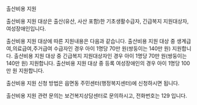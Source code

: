 출산비용 지원


출산비용 지원 대상은 출산(유산, 사산 포함)한 기초생활수급자, 긴급복지 지원대상자, 여성장애인입니다.


출산비용 지원 대상에 따른 지원내용은 다음과 같습니다.
출산비용 지원 대상 중 생계급여,의료급여,주거급여 수급자인 경우 아이 1명당 70만 원(쌍둥이는 140만 원) 지원합니다.
출산비용 지원 대상 중 긴급복지 지원대상자인 경우 아이 1명당 70만 원(쌍둥이는 140만 원) 지원합니다.
출산비용 지원 대상 중 등록 여성장애인의 경우 아이 1명당 100만 원 지원합니다.


출산비용 지원 신청 방법은 읍면동 주민센터(행정복지센터)에 신청하시면 됩니다.


출산비용 지원 관련 문의는 보건복지상담센터로 문의하시고, 전화번호는 129 입니다.